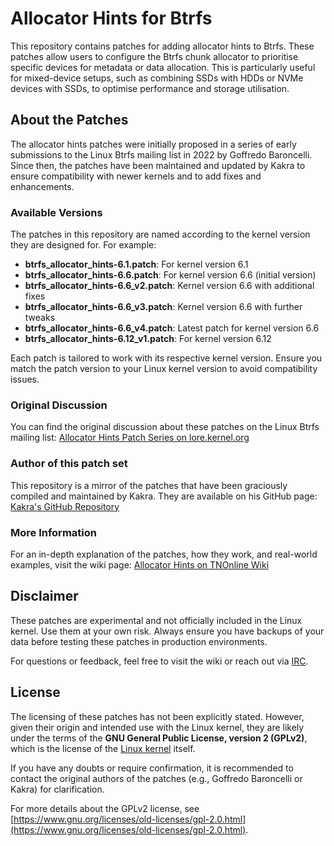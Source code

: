 # Allocator Hints for Btrfs
This repository contains patches for adding allocator hints to Btrfs. These patches allow users to configure the Btrfs chunk allocator to prioritise specific devices for metadata or data allocation. This is particularly useful for mixed-device setups, such as combining SSDs with HDDs or NVMe devices with SSDs, to optimise performance and storage utilisation.

## About the Patches
The allocator hints patches were initially proposed in a series of early submissions to the Linux Btrfs mailing list in 2022 by Goffredo Baroncelli. Since then, the patches have been maintained and updated by Kakra to ensure compatibility with newer kernels and to add fixes and enhancements.

### Available Versions
The patches in this repository are named according to the kernel version they are designed for. For example:

- **btrfs_allocator_hints-6.1.patch**: For kernel version 6.1
- **btrfs_allocator_hints-6.6.patch**: For kernel version 6.6 (initial version)
- **btrfs_allocator_hints-6.6_v2.patch**: Kernel version 6.6 with additional fixes
- **btrfs_allocator_hints-6.6_v3.patch**: Kernel version 6.6 with further tweaks
- **btrfs_allocator_hints-6.6_v4.patch**: Latest patch for kernel version 6.6
- **btrfs_allocator_hints-6.12_v1.patch**: For kernel version 6.12

Each patch is tailored to work with its respective kernel version. Ensure you match the patch version to your Linux kernel version to avoid compatibility issues.

### Original Discussion
You can find the original discussion about these patches on the Linux Btrfs mailing list: [Allocator Hints Patch Series on lore.kernel.org](https://lore.kernel.org/all/Yhk5kyZL1J8hoQvX%40zen/T/)

### Author of this patch set
This repository is a mirror of the patches that have been graciously compiled and maintained by Kakra. They are available on his GitHub page:
[Kakra's GitHub Repository](https://github.com/kakra/linux/pull/36)

### More Information
For an in-depth explanation of the patches, how they work, and real-world examples, visit the wiki page: [Allocator Hints on TNOnline Wiki](https://wiki.tnonline.net/w/Btrfs/Allocator_Hints)

## Disclaimer
These patches are experimental and not officially included in the Linux kernel. Use them at your own risk. Always ensure you have backups of your data before testing these patches in production environments.

For questions or feedback, feel free to visit the wiki or reach out via [IRC](https://wiki.tnonline.net/w/Btrfs/IRC).

## License
The licensing of these patches has not been explicitly stated. However, given their origin and intended use with the Linux kernel, they are likely under the terms of the **GNU General Public License, version 2 (GPLv2)**, which is the license of the [Linux kernel](https://git.kernel.org/pub/scm/linux/kernel/git/stable/linux.git/tree/COPYING) itself.

If you have any doubts or require confirmation, it is recommended to contact the original authors of the patches (e.g., Goffredo Baroncelli or Kakra) for clarification.

For more details about the GPLv2 license, see [https://www.gnu.org/licenses/old-licenses/gpl-2.0.html](https://www.gnu.org/licenses/old-licenses/gpl-2.0.html).